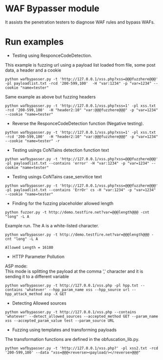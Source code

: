 # WAF Bypasser module

It assists the penetration testers to diagnose WAF rules and bypass WAFs.

# Run examples

+ Testing using ResponceCodeDetection.

This example is fuzzing url using a payload list loaded from file, some post
data, a header and a cookie

```sh-session
python wafbypasser.py -t 'http://127.0.0.1/xss.php?xss=@@@fuzzhere@@@' -pl payloadlist.txt -rcd '200-599,100'  -H "var:1234" -p "var=1234" --cookie "name=tester"
```

Same example as above but fuzzing headers

```sh-session
python wafbypasser.py -t 'http://127.0.0.1/xss.php?xss=1' -pl xss.txt -rcd '200-599,100'  -H "header2:10" "var:@@@fuzzhere@@@" -p "var=1234" --cookie "name=tester"
```

+ Reverse the ResponceCodeDetection  function (Negative testing).

```sh-session
python wafbypasser.py -t 'http://127.0.0.1/xss.php?xss=1' -pl xss.txt -rcd '200-599,100'  -H "header2:10" "var:@@@fuzzhere@@@" -p "var=1234" --cookie "name=tester" -r
```

+ Testing usings CoNTains detection function text

```sh-session
python wafbypasser.py -t 'http://127.0.0.1/xss.php?xss=@@@fuzzhere@@@' -pl payloadlist.txt --contains 'error' -H "var:1234" -p "var=1234" --cookie "name=tester"
```

+ Testing usings CoNTains case_senvitice text

```sh-session
python wafbypasser.py -t 'http://127.0.0.1/xss.php?xss=@@@fuzzhere@@@' -pl payloadlist.txt --contains 'ErrOr' cs -H "var:1234" -p "var=1234" --cookie "name=tester"
```

+ Finding for the fuzzing placeholder allowed length

```sh-session
python fuzzer.py -t http://demo.testfire.net?var=@@@length@@@ -cnt "long" -L A
```

Example run. The A is a white-listed character.

```sh-session
python wafbypasser.py -t http://demo.testfire.net?var=@@@length@@@ -cnt "long" -L A

Allowed Length = 16180
```

+ HTTP Parameter Pollution

ASP mode:  
This mode is splitting the payload at the comma ',' character and it is sending
it to a different variable

```sh-session
python wafbypasser.py -t http://127.0.0.1/xss.php -pl hpp.txt --contains 'whatever' --hpp_param_name xss --hpp_source url --hpp_attack_method asp -X GET
```

+ Detecting Allowed sources

```sh-session
python wafbypasser.py -t http://127.0.0.1/xss.php --contains 'whatever' --detect_allowed_sources --accepted_method GET --param_name xss --accepted_param_value test --param_source URL
```

+ Fuzzing using templates and transforming payloads

The transformation functions are defined in the obfuscation_lib.py.

```sh-session
python wafbypasser.py -t 'http://127.0.0.1/xss.php?' -pl xss2.txt -rcd '200-599,100' --data "xss=@@@<reverse><payload/></reverse>@@@"
```
